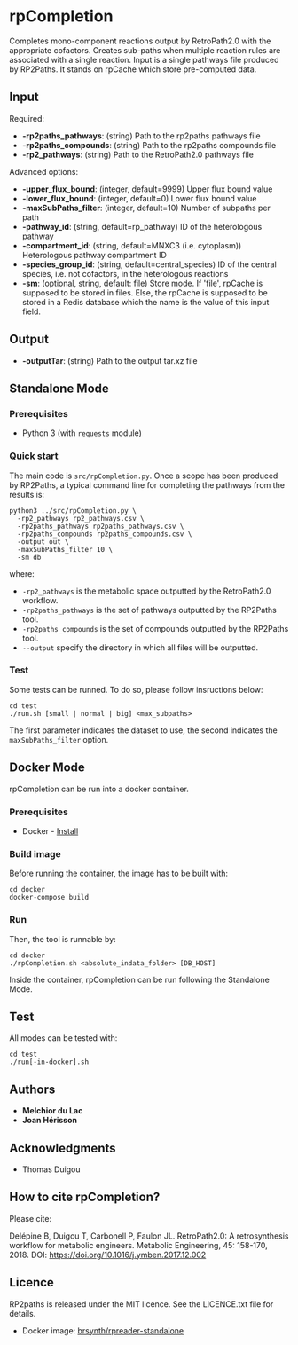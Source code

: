 # rpCompletion

Completes mono-component reactions output by RetroPath2.0 with the appropriate cofactors. Creates sub-paths when multiple reaction rules are associated with a single reaction. Input is a single pathways file produced by RP2Paths. It stands on rpCache which store pre-computed data.

## Input

Required:
* **-rp2paths_pathways**: (string) Path to the rp2paths pathways file
* **-rp2paths_compounds**: (string) Path to the rp2paths compounds file
* **-rp2_pathways**: (string) Path to the RetroPath2.0 pathways file

Advanced options:
* **-upper_flux_bound**: (integer, default=9999) Upper flux bound value
* **-lower_flux_bound**: (integer, default=0) Lower flux bound value
* **-maxSubPaths_filter**: (integer, default=10) Number of subpaths per path
* **-pathway_id**: (string, default=rp_pathway) ID of the heterologous pathway
* **-compartment_id**: (string, default=MNXC3 (i.e. cytoplasm)) Heterologous pathway compartment ID
* **-species_group_id**: (string, default=central_species) ID of the central species, i.e. not cofactors, in the heterologous reactions
* **-sm**: (optional, string, default: file) Store mode. If 'file', rpCache is supposed to be stored in files. Else, the rpCache is supposed to be stored in a Redis database which the name is the value of this input field.

## Output

* **-outputTar**: (string) Path to the output tar.xz file


## Standalone Mode

### Prerequisites

* Python 3 (with `requests` module)

### Quick start
The main code is `src/rpCompletion.py`. Once a scope has been produced by RP2Paths, a typical command line for completing the pathways from the results is:
```
python3 ../src/rpCompletion.py \
  -rp2_pathways rp2_pathways.csv \
  -rp2paths_pathways rp2paths_pathways.csv \
  -rp2paths_compounds rp2paths_compounds.csv \
  -output out \
  -maxSubPaths_filter 10 \
  -sm db
```
where:
- `-rp2_pathways` is the metabolic space outputted by the RetroPath2.0 workflow.
- `-rp2paths_pathways` is the set of pathways outputted by the RP2Paths tool.
- `-rp2paths_compounds` is the set of compounds  outputted by the RP2Paths tool.
- `--output` specify the directory in which all files will be outputted.

### Test
Some tests can be runned. To do so, please follow insructions below:
```
cd test
./run.sh [small | normal | big] <max_subpaths>
```

The first parameter indicates the dataset to use, the second indicates the `maxSubPaths_filter` option.


## Docker Mode

rpCompletion can be run into a docker container.

### Prerequisites

* Docker - [Install](https://docs.docker.com/install/)

### Build image
Before running the container, the image has to be built with:
```
cd docker
docker-compose build
```

### Run
Then, the tool is runnable by:
```
cd docker
./rpCompletion.sh <absolute_indata_folder> [DB_HOST]
```

Inside the container, rpCompletion can be run following the Standalone Mode.


## Test
All modes can be tested with:
```
cd test
./run[-in-docker].sh
```

## Authors

* **Melchior du Lac**
* **Joan Hérisson**

## Acknowledgments

* Thomas Duigou




## How to cite rpCompletion?
Please cite:

Delépine B, Duigou T, Carbonell P, Faulon JL. RetroPath2.0: A retrosynthesis workflow for metabolic engineers. Metabolic Engineering, 45: 158-170, 2018. DOI: https://doi.org/10.1016/j.ymben.2017.12.002

## Licence
RP2paths is released under the MIT licence. See the LICENCE.txt file for details.


* Docker image: [brsynth/rpreader-standalone](https://hub.docker.com/r/brsynth/rpreader-standalone)
